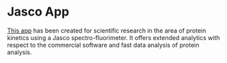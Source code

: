 # Jasco App

[This app](https://tuwien-jasco.streamlit.app/) has been created for scientific research in the area of protein kinetics using a Jasco spectro-fluorimeter. It offers extended analytics with respect to the commercial software and fast data analysis of protein analysis.

